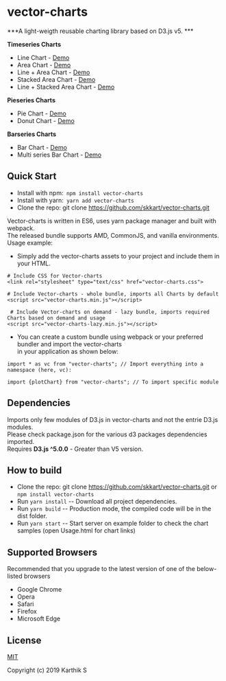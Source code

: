 # vector-charts
***A light-weigth reusable charting library based on D3.js v5. ***



**Timeseries Charts**
* Line Chart - [Demo](https://jsfiddle.net/46jtemnd/2/)
* Area Chart - [Demo](https://jsfiddle.net/46jtemnd/3/)
* Line + Area Chart - [Demo](https://jsfiddle.net/38q9n1vx/)
* Stacked Area Chart - [Demo](https://jsfiddle.net/46jtemnd/4/)
* Line + Stacked Area Chart - [Demo](https://jsfiddle.net/1scrhgb8/)

**Pieseries Charts**
* Pie Chart - [Demo](https://jsfiddle.net/46jtemnd/5/)
* Donut Chart - [Demo](https://jsfiddle.net/46jtemnd/6/)

**Barseries Charts**
* Bar Chart - [Demo](https://jsfiddle.net/46jtemnd/8/)
* Multi series Bar Chart - [Demo](https://jsfiddle.net/46jtemnd/7/)



## Quick Start
* Install with npm:``` npm install vector-charts```
* Install with yarn:``` yarn add vector-charts```
* Clone the repo: git clone https://github.com/skkart/vector-charts.git

Vector-charts is written in ES6, uses yarn package manager and built with webpack. \
The released bundle supports AMD, CommonJS, and vanilla environments. \
Usage example:
* Simply add the vector-charts assets to your project and include them in your HTML.
```
# Include CSS for Vector-charts
<link rel="stylesheet" type="text/css" href="vector-charts.css">

# Include Vector-charts - whole bundle, imports all Charts by default
<script src="vector-charts.min.js"></script>  
          
 # Include Vector-charts on demand - lazy bundle, imports required Charts based on demand and usage         
<script src="vector-charts-lazy.min.js"></script>

``` 
* You can create a custom bundle using webpack or your preferred bundler and import the vector-charts \
in your application as shown below:
```
import * as vc from "vector-charts"; // Import everything into a namespace (here, vc):

import {plotChart} from "vector-charts"; // To import specific module

```

## Dependencies
Imports only few modules of D3.js in vector-charts and not the entrie D3.js modules. \
Please check package.json for the various d3 packages dependencies imported.\
Requires **D3.js ^5.0.0** - Greater than V5 version.


## How to build
* Clone the repo: git clone https://github.com/skkart/vector-charts.git or ```npm install vector-charts```
* Run ```yarn install``` -- Download all project dependencies.
* Run ```yarn build``` -- Production mode, the compiled code will be in the dist folder.
* Run ```yarn start``` -- Start server on example folder to check the chart samples (open Usage.html for chart links)


## Supported Browsers
Recommended that you upgrade to the latest version of one of the below-listed browsers
- Google Chrome
- Opera
- Safari
- Firefox
- Microsoft Edge


## License
[MIT](LICENSE)

Copyright (c) 2019 Karthik S


